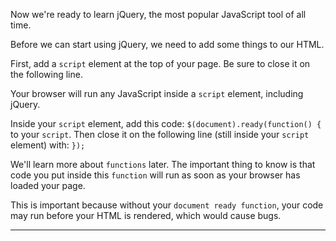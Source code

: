 <div class="challenge-instructions jquery"><div><section id="description">
<p>Now we're ready to learn jQuery, the most popular JavaScript tool of all time.</p>
<p>Before we can start using jQuery, we need to add some things to our HTML.</p>
<p>First, add a <code>script</code> element at the top of your page. Be sure to close it on the following line.</p>
<p>Your browser will run any JavaScript inside a <code>script</code> element, including jQuery.</p>
<p>Inside your <code>script</code> element, add this code: <code>$(document).ready(function() {</code> to your <code>script</code>. Then close it on the following line (still inside your <code>script</code> element) with: <code>});</code></p>
<p>We'll learn more about <code>functions</code> later. The important thing to know is that code you put inside this <code>function</code> will run as soon as your browser has loaded your page.</p>
<p>This is important because without your <code>document ready function</code>, your code may run before your HTML is rendered, which would cause bugs.</p>
</section></div><hr/></div>